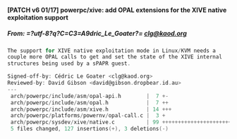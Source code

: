 #### [PATCH v6 01/17] powerpc/xive: add OPAL extensions for the XIVE native exploitation support
##### From: =?utf-8?q?C=C3=A9dric_Le_Goater?= <clg@kaod.org>

```c
The support for XIVE native exploitation mode in Linux/KVM needs a
couple more OPAL calls to get and set the state of the XIVE internal
structures being used by a sPAPR guest.

Signed-off-by: Cédric Le Goater <clg@kaod.org>
Reviewed-by: David Gibson <david@gibson.dropbear.id.au>
---
 arch/powerpc/include/asm/opal-api.h        |  7 +-
 arch/powerpc/include/asm/opal.h            |  7 ++
 arch/powerpc/include/asm/xive.h            | 14 +++
 arch/powerpc/platforms/powernv/opal-call.c |  3 +
 arch/powerpc/sysdev/xive/native.c          | 99 ++++++++++++++++++++++
 5 files changed, 127 insertions(+), 3 deletions(-)

```
